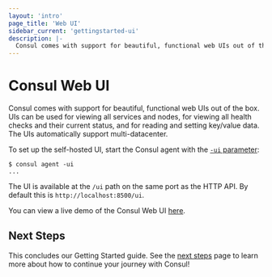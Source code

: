 ```yaml
---
layout: 'intro'
page_title: 'Web UI'
sidebar_current: 'gettingstarted-ui'
description: |-
  Consul comes with support for beautiful, functional web UIs out of the box. UIs can be used for viewing all services and nodes, for viewing all health checks and their current status, and for reading and setting key/value data. The UIs automatically supports multi-datacenter.
---
```


# Consul Web UI

Consul comes with support for beautiful, functional web UIs out of the
box. UIs can be used for viewing all services and nodes, for viewing
all health checks and their current status, and for reading and setting
key/value data. The UIs automatically support multi-datacenter.

To set up the self-hosted UI, start the Consul agent with the
[`-ui` parameter](/docs/agent/options.html#_ui):

```text
$ consul agent -ui
...
```

The UI is available at the `/ui` path on the same port as the HTTP API.
By default this is `http://localhost:8500/ui`.

You can view a live demo of the Consul Web UI
[here](http://demo.consul.io).

## Next Steps

This concludes our Getting Started guide. See the
[next steps](next-steps.html) page to learn more about how to continue
your journey with Consul!
